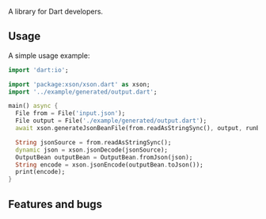 A library for Dart developers.

## Usage

A simple usage example:

```dart
import 'dart:io';

import 'package:xson/xson.dart' as xson;
import '../example/generated/output.dart';

main() async {
  File from = File('input.json');
  File output = File('./example/generated/output.dart');
  await xson.generateJsonBeanFile(from.readAsStringSync(), output, runBuildRunner: true);

  String jsonSource = from.readAsStringSync();
  dynamic json = xson.jsonDecode(jsonSource);
  OutputBean outputBean = OutputBean.fromJson(json);
  String encode = xson.jsonEncode(outputBean.toJson());
  print(encode);
}
```

## Features and bugs

